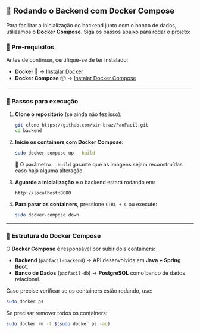 ## 🚀 Rodando o Backend com Docker Compose

Para facilitar a inicialização do backend junto com o banco de dados, utilizamos o **Docker Compose**. Siga os passos abaixo para rodar o projeto:

### **📌 Pré-requisitos**
Antes de continuar, certifique-se de ter instalado:
- **Docker** 🐳 → [Instalar Docker](https://docs.docker.com/get-docker/)
- **Docker Compose** 📦 → [Instalar Docker Compose](https://docs.docker.com/compose/install/)

---

### **🔧 Passos para execução**
1. **Clone o repositório** (se ainda não fez isso):
   ```bash
   git clone https://github.com/sir-braz/PaoFacil.git
   cd backend
   ```

2. **Inicie os containers com Docker Compose**:
   ```bash
   sudo docker-compose up --build
   ```
   📌 O parâmetro `--build` garante que as imagens sejam reconstruídas caso haja alguma alteração.

3. **Aguarde a inicialização** e o backend estará rodando em:
   ```
   http://localhost:8080
   ```

4. **Para parar os containers**, pressione `CTRL + C` ou execute:
   ```bash
   sudo docker-compose down
   ```

---

### **🐳 Estrutura do Docker Compose**
O **Docker Compose** é responsável por subir dois containers:
- **Backend** (`paofacil-backend`) → API desenvolvida em **Java + Spring Boot**.
- **Banco de Dados** (`paofacil-db`) → **PostgreSQL** como banco de dados relacional.

Caso precise verificar se os containers estão rodando, use:
```bash
sudo docker ps
```

Se precisar remover todos os containers:
```bash
sudo docker rm -f $(sudo docker ps -aq)
```


